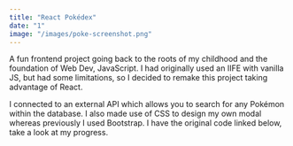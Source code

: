 ```yaml
---
title: "React Pokédex"
date: "1"
image: "/images/poke-screenshot.png"
---
```


A fun frontend project going back to the roots of my childhood and the foundation of Web Dev, JavaScript. I had originally used an IIFE with vanilla JS, but had some limitations, so I decided to remake this project taking advantage of React.

I connected to an external API which allows you to search for any Pokémon within the database. I also made use of CSS to design my own modal whereas previously I used Bootstrap. I have the original code linked below, take a look at my progress.
